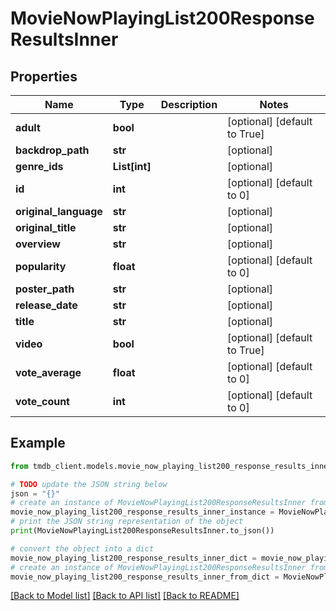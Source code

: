 # MovieNowPlayingList200ResponseResultsInner


## Properties

Name | Type | Description | Notes
------------ | ------------- | ------------- | -------------
**adult** | **bool** |  | [optional] [default to True]
**backdrop_path** | **str** |  | [optional] 
**genre_ids** | **List[int]** |  | [optional] 
**id** | **int** |  | [optional] [default to 0]
**original_language** | **str** |  | [optional] 
**original_title** | **str** |  | [optional] 
**overview** | **str** |  | [optional] 
**popularity** | **float** |  | [optional] [default to 0]
**poster_path** | **str** |  | [optional] 
**release_date** | **str** |  | [optional] 
**title** | **str** |  | [optional] 
**video** | **bool** |  | [optional] [default to True]
**vote_average** | **float** |  | [optional] [default to 0]
**vote_count** | **int** |  | [optional] [default to 0]

## Example

```python
from tmdb_client.models.movie_now_playing_list200_response_results_inner import MovieNowPlayingList200ResponseResultsInner

# TODO update the JSON string below
json = "{}"
# create an instance of MovieNowPlayingList200ResponseResultsInner from a JSON string
movie_now_playing_list200_response_results_inner_instance = MovieNowPlayingList200ResponseResultsInner.from_json(json)
# print the JSON string representation of the object
print(MovieNowPlayingList200ResponseResultsInner.to_json())

# convert the object into a dict
movie_now_playing_list200_response_results_inner_dict = movie_now_playing_list200_response_results_inner_instance.to_dict()
# create an instance of MovieNowPlayingList200ResponseResultsInner from a dict
movie_now_playing_list200_response_results_inner_from_dict = MovieNowPlayingList200ResponseResultsInner.from_dict(movie_now_playing_list200_response_results_inner_dict)
```
[[Back to Model list]](../README.md#documentation-for-models) [[Back to API list]](../README.md#documentation-for-api-endpoints) [[Back to README]](../README.md)


